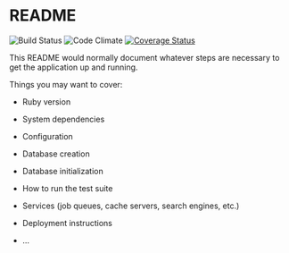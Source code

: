 # README

![Build Status](https://codeship.com/projects/8b545e20-3bf3-0135-7472-7a0996440d4e/status?branch=master)
![Code Climate](https://codeclimate.com/github/meaghanconroy/comic-zone.png)
[![Coverage Status](https://coveralls.io/repos/github/meaghanconroy/comic-zone/badge.svg?branch=master)](https://coveralls.io/github/meaghanconroy/comic-zone?branch=master)

This README would normally document whatever steps are necessary to get the
application up and running.

Things you may want to cover:

* Ruby version

* System dependencies

* Configuration

* Database creation

* Database initialization

* How to run the test suite

* Services (job queues, cache servers, search engines, etc.)

* Deployment instructions

* ...
